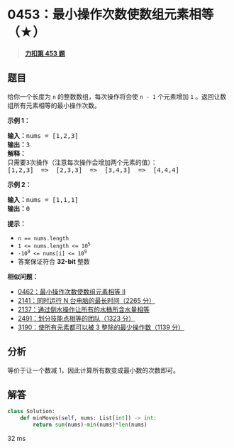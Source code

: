 # 0453：最小操作次数使数组元素相等（★）


> <u>**[力扣第 453 题](https://leetcode.cn/problems/minimum-moves-to-equal-array-elements/)**</u>

## 题目

<p>给你一个长度为 <code>n</code> 的整数数组，每次操作将会使 <code>n - 1</code> 个元素增加 <code>1</code> 。返回让数组所有元素相等的最小操作次数。</p>



<p><strong>示例 1：</strong></p>

<pre>
<strong>输入：</strong>nums = [1,2,3]
<strong>输出：</strong>3
<strong>解释：</strong>
只需要3次操作（注意每次操作会增加两个元素的值）：
[1,2,3]  =&gt;  [2,3,3]  =&gt;  [3,4,3]  =&gt;  [4,4,4]
</pre>

<p><strong>示例 2：</strong></p>

<pre>
<strong>输入：</strong>nums = [1,1,1]
<strong>输出：</strong>0
</pre>



<p><strong>提示：</strong></p>

<ul>
<li><code>n == nums.length</code></li>
<li><code>1 &lt;= nums.length &lt;= 10<sup>5</sup></code></li>
<li><code>-10<sup>9</sup> &lt;= nums[i] &lt;= 10<sup>9</sup></code></li>
<li>答案保证符合 <strong>32-bit</strong> 整数</li>
</ul>


**相似问题：**
- [0462：最小操作次数使数组元素相等 II](/leetcode/0462)
- [2141：同时运行 N 台电脑的最长时间（2265 分）](/leetcode/2141)
- [2137：通过倒水操作让所有的水桶所含水量相等](/leetcode/2137)
- [2491：划分技能点相等的团队（1323 分）](/leetcode/2491)
- [3190：使所有元素都可以被 3 整除的最少操作数（1139 分）](/leetcode/3190)


## 分析

等价于让一个数减 1，因此计算所有数变成最小数的次数即可。

## 解答


```python
class Solution:
    def minMoves(self, nums: List[int]) -> int:
        return sum(nums)-min(nums)*len(nums)
```
32 ms
